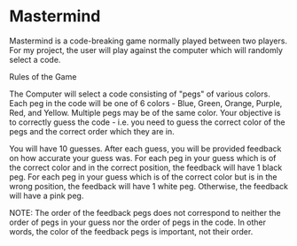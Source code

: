 # Mastermind

Mastermind is a code-breaking game normally played between two players. For my project, the user will play against the computer which will randomly select a code.

Rules of the Game

The Computer will select a code consisting of "pegs" of various colors. Each peg in the code will be one of 6 colors - Blue, Green, Orange, Purple, Red, and Yellow. Multiple pegs may be of the same color.
Your objective is to correctly guess the code - i.e. you need to guess the correct color of the pegs and the correct order which they are in.

You will have 10 guesses. After each guess, you will be provided feedback on how accurate your guess was. For each peg in your guess which is of the correct color and in the correct position, the feedback will have 1 black peg. For each peg in your guess which is of the correct color but is in the wrong position, the feedback will have 1 white peg. Otherwise, the feedback will have a pink peg.

NOTE: The order of the feedback pegs does not correspond to neither the order of pegs in your guess nor the order of pegs in the code. In other words, the color of the feedback pegs is important, not their order.
